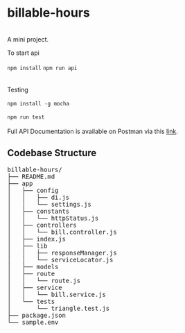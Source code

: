 # billable-hours
 <br/>
A mini project.

To start api  
 <br/>
 `npm install`
`npm run api`  
 <br/>
 <br/>
 Testing
  <br/>
  <br/>
 `npm install -g mocha`  
  <br/>
 `npm run test`    
 <br/>
 Full API Documentation is available on Postman via this [link](https://).

## Codebase Structure
<pre>
billable-hours/
├── README.md
├── app
│   ├── config
│   │   ├── di.js
│   │   └── settings.js
│   ├── constants
│   │   └── httpStatus.js
│   ├── controllers
│   │   └── bill.controller.js
│   ├── index.js
│   ├── lib
│   │   ├── responseManager.js
│   │   └── serviceLocator.js
│   ├── models
│   ├── route
│   │   └── route.js
│   ├── service
│   │   └── bill.service.js
│   └── tests
│       └── triangle.test.js
├── package.json
└── sample.env

</pre>
